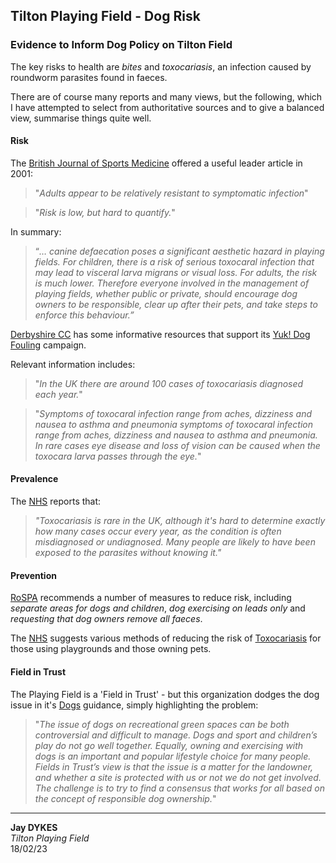 ## Tilton Playing Field - Dog Risk

### Evidence to Inform Dog Policy on Tilton Field

The key risks to health are _bites_ and _toxocariasis_, an infection caused by roundworm parasites found in faeces.

There are of course many reports and many views, but the following, which I have attempted to select from authoritative sources and to give a balanced view, summarise things quite well.

#### Risk

The [British Journal of Sports Medicine](https://bjsm.bmj.com/content/35/1/6) offered a useful leader article in 2001:

> "_Adults appear to be relatively resistant to symptomatic infection_"

> "_Risk is low, but hard to quantify._"

In summary:

> “_… canine defaecation poses a significant aesthetic hazard in playing fields. For children, there is a risk of serious toxocaral infection that may lead to visceral larva migrans or visual loss. For adults, the risk is much lower. Therefore everyone involved in the management of playing fields, whether public or private, should encourage dog owners to be responsible, clear up after their pets, and take steps to enforce this behaviour.”_

[Derbyshire CC](https://www.derbyshire.gov.uk/environment/dog-fouling/healthrisks/health-risks-dog-fouling-dangers-and-solutions.aspx) has some informative resources that support its [Yuk! Dog Fouling](https://www.derbyshire.gov.uk/environment/dog-fouling/yuk-dog-fouling.aspx) campaign.

Relevant information includes:

> "_In the UK there are around 100 cases of toxocariasis diagnosed each year._"

> "_Symptoms of toxocaral infection range from aches, dizziness and nausea to asthma and pneumonia symptoms of toxocaral infection range from aches, dizziness and nausea to asthma and pneumonia. In rare cases eye disease and loss of vision can be caused when the toxocara larva passes through the eye._"

#### Prevalence

The [NHS](https://www.nhs.uk/conditions/toxocariasis/) reports that:

> _"Toxocariasis is rare in the UK, although it's hard to determine exactly how many cases occur every year, as the condition is often misdiagnosed or undiagnosed. Many people are likely to have been exposed to the parasites without knowing it."_

#### Prevention

[RoSPA](https://www.rospa.com/play-safety/advice/dogs) recommends a number of measures to reduce risk, including _separate areas for dogs and children_, _dog exercising on leads only_ and _requesting that dog owners remove all faeces_.

The [NHS](https://www.nhs.uk/conditions/toxocariasis/prevention/) suggests various methods of reducing the risk of [Toxocariasis](https://www.nhs.uk/conditions/toxocariasis/) for those using playgrounds and those owning pets.

#### Field in Trust

The Playing Field is a 'Field in Trust' - but this organization dodges the dog issue in it's [Dogs](https://www.fieldsintrust.org/knowledge-base/dogs) guidance, simply highlighting the problem:

> "_The issue of dogs on recreational green spaces can be both controversial and difficult to manage. Dogs and sport and children’s play do not go well together. Equally, owning and exercising with dogs is an important and popular lifestyle choice for many people. Fields in Trust’s view is that the issue is a matter for the landowner, and whether a site is protected with us or not we do not get involved. The challenge is to try to find a consensus that works for all based on the concept of responsible dog ownership._"

---

**Jay DYKES**<br/>
_Tilton Playing Field_<br/>
18/02/23
